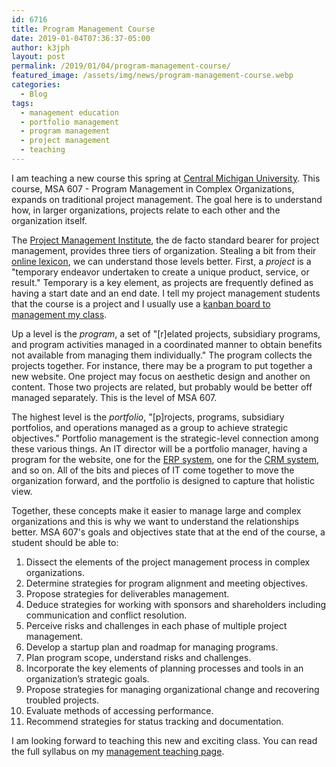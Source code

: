 ```yaml
---
id: 6716
title: Program Management Course
date: 2019-01-04T07:36:37-05:00
author: k3jph
layout: post
permalink: /2019/01/04/program-management-course/
featured_image: /assets/img/news/program-management-course.webp
categories:
  - Blog
tags:
  - management education
  - portfolio management
  - program management
  - project management
  - teaching
---
```

I am teaching a new course this spring at [Central Michigan
University](https://www.cmich.edu/). This course, MSA 607 - Program
Management in Complex Organizations, expands on traditional project
management. The goal here is to understand how, in larger organizations,
projects relate to each other and the organization itself.

The [Project Management Institute](https://www.pmi.org/), the de
facto standard bearer for project management, provides three tiers
of organization. Stealing a bit from their [online
lexicon](https://www.pmi.org/pmbok-guide-standards/lexicon), we can
understand those levels better. First, a _project_ is a "temporary
endeavor undertaken to create a unique product, service, or result."
Temporary is a key element, as projects are frequently defined as
having a start date and an end date. I tell my project management
students that the course is a project and I usually use a [kanban
board to management my
class](/2014/06/09/using-agile-methods-for-course-management-and-delivery/).

Up a level is the _program_, a set of "[r]elated projects, subsidiary
programs, and program activities managed in a coordinated manner
to obtain benefits not available from managing them individually."
The program collects the projects together. For instance, there may
be a program to put together a new website. One project may focus
on aesthetic design and another on content. Those two projects are
related, but probably would be better off managed separately. This
is the level of MSA 607.

The highest level is the _portfolio_, "[p]rojects, programs,
subsidiary portfolios, and operations managed as a group to achieve
strategic objectives." Portfolio management is the strategic-level
connection among these various things. An IT director will be a
portfolio manager, having a program for the website, one for the
[ERP system](https://www.oracle.com/applications/erp/what-is-erp.html),
one for the [CRM
system](https://www.salesforce.com/eu/learning-centre/crm/crm-systems/),
and so on. All of the bits and pieces of IT come together to move
the organization forward, and the portfolio is designed to capture
that holistic view.

Together, these concepts make it easier to manage large and complex
organizations and this is why we want to understand the relationships
better. MSA 607's goals and objectives state that at the end of the
course, a student should be able to:

1.  Dissect the elements of the project management process in complex
organizations.
2.  Determine strategies for program alignment and meeting objectives.
3.  Propose strategies for deliverables management.
4.  Deduce strategies for working with sponsors and shareholders
including communication and conflict resolution.
5.  Perceive risks and challenges in each phase of multiple project
management.
6.  Develop a startup plan and roadmap for managing programs.
7.  Plan program scope, understand risks and challenges.
8.  Incorporate the key elements of planning processes and tools
in an organization’s strategic goals.
9.  Propose strategies for managing organizational change and
recovering troubled projects.
10.  Evaluate methods of accessing performance.
11.  Recommend strategies for status tracking and documentation.

I am looking forward to teaching this new and exciting class. You
can read the full syllabus on my [management teaching
page](/teaching/).
